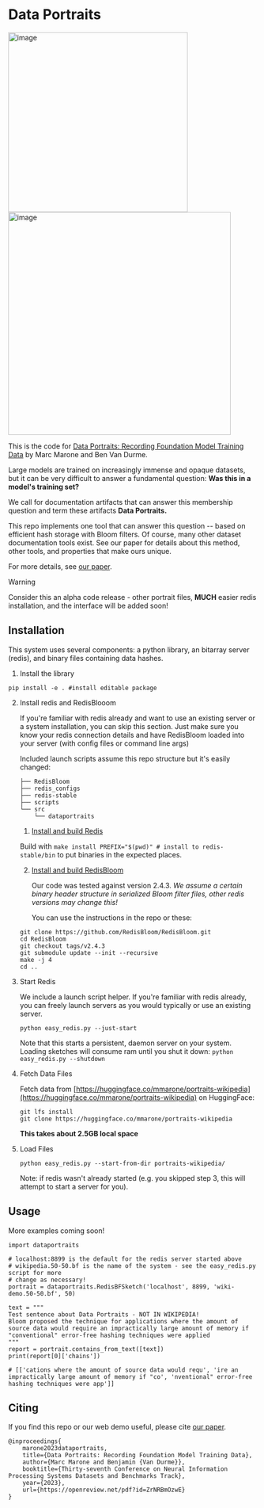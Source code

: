 # Data Portraits

<img width="363" alt="image" src="https://github.com/ruyimarone/data-portraits/assets/10734779/3951d2ee-2560-4fd2-90f2-ec840f2dfbee">

<img width="450" alt="image" src="https://github.com/ruyimarone/data-portraits/assets/10734779/f3fec35c-9879-46b0-a4aa-e264dd06bf01">


This is the code for [Data Portraits: Recording Foundation Model Training Data](https://dataportraits.org/) by Marc Marone and Ben Van Durme.

Large models are trained on increasingly immense and opaque datasets, but it can be very difficult to answer a fundamental question: **Was this in a model's training set?**

We call for documentation artifacts that can answer this membership question and term these artifacts **Data Portraits.**

This repo implements one tool that can answer this question -- based on efficient hash storage with Bloom filters.
Of course, many other dataset documentation tools exist.
See our paper for details about this method, other tools, and properties that make ours unique.

For more details, see [our paper](https://openreview.net/pdf?id=ZrNRBmOzwE).

> [!WARNING]
> Consider this an alpha code release - other portrait files, **MUCH** easier redis installation, and the interface will be added soon!

## Installation

This system uses several components: a python library, an bitarray server (redis), and binary files containing data hashes.

1. Install the library
```shell
pip install -e . #install editable package
```

2. Install redis and RedisBlooom

    If you're familiar with redis already and want to use an existing server or a system installation,
    you can skip this section. Just make sure you know your redis connection details and have RedisBloom loaded into 
    your server (with config files or command line args)

    Included launch scripts assume this repo structure but it's easily changed:
    ```
    ├── RedisBloom
    ├── redis_configs
    ├── redis-stable
    ├── scripts
    └── src
        └── dataportraits
    ```

    1. [Install and build Redis](https://redis.io/docs/install/install-redis/install-redis-from-source/)

    Build with `make install PREFIX="$(pwd)" # install to redis-stable/bin` to put binaries in the expected places.

    2. [Install and build RedisBloom](https://github.com/RedisBloom/RedisBloom/)

        Our code was tested against version 2.4.3. *We assume a certain binary header structure in serialized Bloom filter files, other redis versions may change this!*

        You can use the instructions in the repo or these:
    ```shell
    git clone https://github.com/RedisBloom/RedisBloom.git
    cd RedisBloom
    git checkout tags/v2.4.3 
    git submodule update --init --recursive
    make -j 4
    cd ..
    ```

3. Start Redis

    We include a launch script helper. If you're familiar with redis already, you can freely launch servers as you would typically or use an existing server.

    ```shell
    python easy_redis.py --just-start
    ```

    Note that this starts a persistent, daemon server on your system.
    Loading sketches will consume ram until you shut it down: `python easy_redis.py --shutdown`

4. Fetch Data Files

    Fetch data from [https://huggingface.co/mmarone/portraits-wikipedia](https://huggingface.co/mmarone/portraits-wikipedia) on HuggingFace:
    ```
    git lfs install
    git clone https://huggingface.co/mmarone/portraits-wikipedia
    ```
    **This takes about 2.5GB local space**

5. Load Files
    ```
    python easy_redis.py --start-from-dir portraits-wikipedia/
    ```
    Note: if redis wasn't already started (e.g. you skipped step 3, this will attempt to start a server for you).



## Usage

More examples coming soon!

```shell
import dataportraits

# localhost:8899 is the default for the redis server started above
# wikipedia.50-50.bf is the name of the system - see the easy_redis.py script for more
# change as necessary!
portrait = dataportraits.RedisBFSketch('localhost', 8899, 'wiki-demo.50-50.bf', 50)

text = """
Test sentence about Data Portraits - NOT IN WIKIPEDIA!
Bloom proposed the technique for applications where the amount of source data would require an impractically large amount of memory if "conventional" error-free hashing techniques were applied
"""
report = portrait.contains_from_text([text])
print(report[0]['chains'])

# [['cations where the amount of source data would requ', 'ire an impractically large amount of memory if "co', 'nventional" error-free hashing techniques were app']]
```


## Citing
If you find this repo or our web demo useful, please cite [our paper](https://openreview.net/pdf?id=ZrNRBmOzwE).
```
@inproceedings{
    marone2023dataportraits,
    title={Data Portraits: Recording Foundation Model Training Data},
    author={Marc Marone and Benjamin {Van Durme}},
    booktitle={Thirty-seventh Conference on Neural Information Processing Systems Datasets and Benchmarks Track},
    year={2023},
    url={https://openreview.net/pdf?id=ZrNRBmOzwE}
}
```
